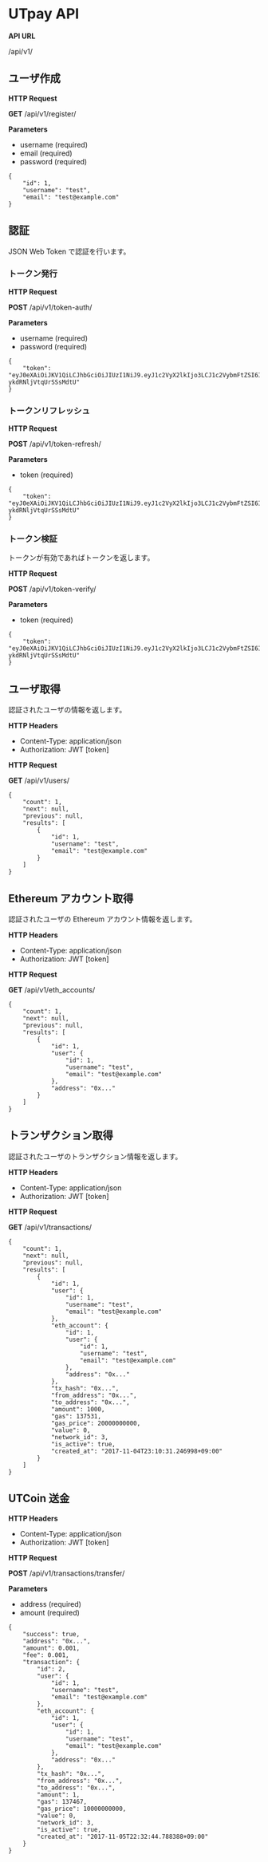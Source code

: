 # UTpay API

**API URL**

/api/v1/


## ユーザ作成
**HTTP Request**

**GET** /api/v1/register/

**Parameters**

- username (required)
- email (required)
- password (required)

```
{
    "id": 1,
    "username": "test",
    "email": "test@example.com"
}
```


## 認証
JSON Web Token で認証を行います。

### トークン発行
**HTTP Request**

**POST** /api/v1/token-auth/

**Parameters**

- username (required)
- password (required)

```
{
    "token": "eyJ0eXAiOiJKV1QiLCJhbGciOiJIUzI1NiJ9.eyJ1c2VyX2lkIjo3LCJ1c2VybmFtZSI6InRlc3Q0IiwiZXhwIjoxNTA5ODkxNTAzLCJlbWFpbCI6InRlc3RAdXRwYXkub3JnIiwib3JpZ19pYXQiOjE1MDk4OTExNzN9.q8bnWnWgMUunPFMR5D9J47j-ykdRNljVtqUrSSsMdtU"
}
```

### トークンリフレッシュ
**HTTP Request**

**POST** /api/v1/token-refresh/

**Parameters**

- token (required)

```
{
    "token": "eyJ0eXAiOiJKV1QiLCJhbGciOiJIUzI1NiJ9.eyJ1c2VyX2lkIjo3LCJ1c2VybmFtZSI6InRlc3Q0IiwiZXhwIjoxNTA5ODkxNTAzLCJlbWFpbCI6InRlc3RAdXRwYXkub3JnIiwib3JpZ19pYXQiOjE1MDk4OTExNzN9.q8bnWnWgMUunPFMR5D9J47j-ykdRNljVtqUrSSsMdtU"
}
```

### トークン検証
トークンが有効であればトークンを返します。

**HTTP Request**

**POST** /api/v1/token-verify/

**Parameters**

- token (required)

```
{
    "token": "eyJ0eXAiOiJKV1QiLCJhbGciOiJIUzI1NiJ9.eyJ1c2VyX2lkIjo3LCJ1c2VybmFtZSI6InRlc3Q0IiwiZXhwIjoxNTA5ODkxNTAzLCJlbWFpbCI6InRlc3RAdXRwYXkub3JnIiwib3JpZ19pYXQiOjE1MDk4OTExNzN9.q8bnWnWgMUunPFMR5D9J47j-ykdRNljVtqUrSSsMdtU"
}
```


## ユーザ取得
認証されたユーザの情報を返します。

**HTTP Headers**
- Content-Type: application/json
- Authorization: JWT [token]

**HTTP Request**

**GET** /api/v1/users/

```
{
    "count": 1,
    "next": null,
    "previous": null,
    "results": [
        {
            "id": 1,
            "username": "test",
            "email": "test@example.com"
        }
    ]
}
```

## Ethereum アカウント取得
認証されたユーザの Ethereum アカウント情報を返します。

**HTTP Headers**
- Content-Type: application/json
- Authorization: JWT [token]

**HTTP Request**

**GET** /api/v1/eth_accounts/

```
{
    "count": 1,
    "next": null,
    "previous": null,
    "results": [
        {
            "id": 1,
            "user": {
                "id": 1,
                "username": "test",
                "email": "test@example.com"
            },
            "address": "0x..."
        }
    ]
}
```

## トランザクション取得
認証されたユーザのトランザクション情報を返します。

**HTTP Headers**
- Content-Type: application/json
- Authorization: JWT [token]

**HTTP Request**

**GET** /api/v1/transactions/

```
{
    "count": 1,
    "next": null,
    "previous": null,
    "results": [
        {
            "id": 1,
            "user": {
                "id": 1,
                "username": "test",
                "email": "test@example.com"
            },
            "eth_account": {
                "id": 1,
                "user": {
                    "id": 1,
                    "username": "test",
                    "email": "test@example.com"
                },
                "address": "0x..."
            },
            "tx_hash": "0x...",
            "from_address": "0x...",
            "to_address": "0x...",
            "amount": 1000,
            "gas": 137531,
            "gas_price": 20000000000,
            "value": 0,
            "network_id": 3,
            "is_active": true,
            "created_at": "2017-11-04T23:10:31.246998+09:00"
        }
    ]
}
```

## UTCoin 送金
**HTTP Headers**
- Content-Type: application/json
- Authorization: JWT [token]

**HTTP Request**

**POST** /api/v1/transactions/transfer/

**Parameters**

- address (required)
- amount (required)

```
{
    "success": true,
    "address": "0x...",
    "amount": 0.001,
    "fee": 0.001,
    "transaction": {
        "id": 2,
        "user": {
            "id": 1,
            "username": "test",
            "email": "test@example.com"
        },
        "eth_account": {
            "id": 1,
            "user": {
                "id": 1,
                "username": "test",
                "email": "test@example.com"
            },
            "address": "0x..."
        },
        "tx_hash": "0x...",
        "from_address": "0x...",
        "to_address": "0x...",
        "amount": 1,
        "gas": 137467,
        "gas_price": 10000000000,
        "value": 0,
        "network_id": 3,
        "is_active": true,
        "created_at": "2017-11-05T22:32:44.788388+09:00"
    }
}
```
